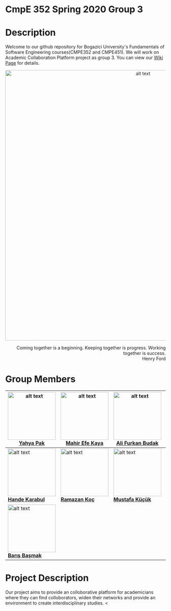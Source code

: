 # CmpE 352 Spring 2020 Group 3

# Description
Welcome to our github repository for Bogazici University's Fundamentals of Software Engineering courses(CMPE352 and CMPE451). We will work on Academic Collaboration Platform project as group 3. You can view our [Wiki Page](https://github.com/bounswe/bounswe2020group3/wiki) for details.

<p align="center">
<img src="https://images.unsplash.com/photo-1519389950473-47ba0277781c?ixlib=rb-1.2.1&ixid=eyJhcHBfaWQiOjEyMDd9&auto=format&fit=crop&w=1050&q=80" alt="alt text" width="850" heigth="150"> </p>

<p align="right">Coming together is a beginning. Keeping together is progress. Working together is success.<br>Henry Ford</br></p>
                                                                      
                                                                      
                                                                      
                                                                      
                                                                     
                                                                                                 
                                                                                                 
                                                                                               




# Group Members

|[<img src="https://avatars3.githubusercontent.com/u/33317652?s=460&v=4" alt="alt text" width="150" heigth="150"> <br/> <b> Yahya Pak </b> <br/>](https://github.com/bounswe/bounswe2020group3/wiki/Yahya-Bedirhan-Pak)|[ <img src="https://avatars0.githubusercontent.com/u/44057069?s=460&v=4" alt="alt text" width="150" heigth="150"> <br/> <b> Mahir Efe Kaya </b> <br/>](https://github.com/bounswe/bounswe2020group3/wiki/Mahir-Efe-KAYA)| [<img src="https://avatars1.githubusercontent.com/u/40214943?s=460&u=30821b3fe908a3cb89b3082708919ddc4b8472a0&v=4" alt="alt text" width="150" heigth="150"> <br/> <b> Ali Furkan Budak </b> <br/>](https://github.com/bounswe/bounswe2020group3/wiki/Ali-Furkan-Budak)| [<img src="https://avatars2.githubusercontent.com/u/30761287?s=460&v=4" alt="alt text" width="150" heigth="150"> <br/> <b> Furkan Cansever </b> <br/>](https://github.com/bounswe/bounswe2020group3/wiki/Furkan-Cansever)| [<img src="https://avatars0.githubusercontent.com/u/36513454?s=460&v=4" alt="alt text" width="150" heigth="150"> <br/> <b> Yusuf Bayam </b> <br/>](https://github.com/bounswe/bounswe2020group3/wiki/Yusuf-Bayam)|
|---|---|---|---|---|
|[<img src="https://avatars1.githubusercontent.com/u/32142999?s=460&v=4" alt="alt text" width="150" heigth="150"> <br/> <b> Hande Karabul </b> <br/>](https://github.com/bounswe/bounswe2020group3/wiki/Hande-Karabul)|[ <img src="https://avatars1.githubusercontent.com/u/40241636?s=460&v=4" alt="alt text" width="150" heigth="150"> <br/> <b> Ramazan Koç </b> <br/>](https://github.com/bounswe/bounswe2020group3/wiki/Ramazan-KOÇ)|[<img src="https://avatars2.githubusercontent.com/u/60943929?s=460&v=4" alt="alt text" width="150" heigth="150"> <br/> <b> Mustafa Küçük </b> <br/>](https://github.com/bounswe/bounswe2020group3/wiki/Mustafa-Kucuk)|[ <img src="https://avatars3.githubusercontent.com/u/44064984?s=460&v=4" alt="alt text" width="150" heigth="150"> <br/> <b> Fatih Akgöz </b> <br/> ](https://github.com/bounswe/bounswe2020group3/wiki/Fatih-Akgoz)|
[<img src="https://avatars2.githubusercontent.com/u/60943929?s=460&v=4" alt="alt text" width="150" heigth="150"> <br/> <b> Barış Başmak </b> <br/>](https://github.com/bounswe/bounswe2020group3/wiki/Baris-Basmak)|

# Project Description
Our project aims to provide an colloborative platform for academicians where they can find colloborators, widen their networks and provide an environment to create interdisciplinary studies.
<
